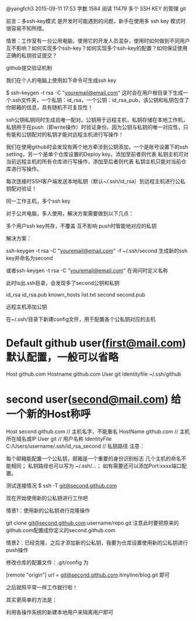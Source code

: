 @yangfch3 2015-09-11 17:53 字数 1584 阅读 11479
多个 SSH KEY 的管理
git

前言：多ssh-key模式 是开发时可能遇到的问题，新手在使用多 ssh key 模式时很容易不知所措。

情景：工作室有一台公用电脑，使用它的开发人员混杂，使用时如何做到不同用户互不影响？如何实现多个ssh-key？如何实现多个ssh-key的配置？如何保证使用正确的私钥验证提交？

github提交验证机制


我们在个人的电脑上使用如下命令可生成ssh key

$ ssh-keygen -t rsa -C "youremail@email.com"
这时会在用户根目录下生成一个.ssh文件夹，一个私钥：id_rsa，一个公钥：id_rsa_pub，该公钥和私钥包含了你邮箱的信息，具有随机不可复现性！

ssh公钥私钥同时生成且唯一配对。公钥用于远程主机，私钥存储在本地工作机，私钥用于在push（即write操作）时验证身份。因为公钥与私钥的唯一对应性，只有能和公钥配对的私钥才能对远程主机进行写操作！

我们在使用github时会发现有两个地方牵涉到公钥添加，一个是账号设置下的ssh setting，另一个是单个仓库设置的Deploy key。添加至前者则代表 私钥主机可对当前远程主机的所有仓库进行写操作，添加至后者则代表 私钥主机只能对当前仓库进行写操作。

每次连接时SSH客户端发送本地私钥（默认~/.ssh/id_rsa）到远程主机进行公私钥配对验证！

同一工作主机，多个ssh key


对于公共电脑，多人使用，解决方案需要做到以下几点：

多个用户ssh key共存，不覆盖
互不影响
push时智能地对应的私钥

解决方案：

ssh-keygen -t rsa -C "youremail@email.com" -f ~/.ssh/second 
生成新的ssh key并命名为second

或者ssh-keygen -t rsa -C "youremail@email.com" 
在询问时定义名称

此时ls出.ssh目录，会发现多了second公钥和私钥

id_rsa 
id_rsa.pub 
known_hosts 
list.txt 
second 
second.pub 

远程主机添加公钥

在~/.ssh/目录下新建config文件，用于配置各个公私钥对应的主机

# Default github user(first@mail.com)  默认配置，一般可以省略
Host github.com
Hostname github.com
User git
Identityfile ~/.ssh/github
# second user(second@mail.com)  给一个新的Host称呼
Host second.github.com  // 主机名字，不能重名
HostName github.com   // 主机所在域名或IP
User git  // 用户名称
IdentityFile C:/Users/username/.ssh/id_rsa_second  // 私钥路径
注意：

每个邮箱能配置一个公私钥，邮箱是一个重要的身份识别标志
几个主机的命名不能相同；
私钥路径也可以写为 ~/.ssh/...；
如有需要还可以添加Port:xxxx端口配置。 

测试连接情况 
$ ssh -T git@second.github.com

现在开始使用新的公私钥进行工作吧

情景1：使用新的公私钥进行克隆操作

git clone git@second.github.com:username/repo.git 
注意此时要把原来的github.com配置成你定义的second.github.com

情景2：已经克隆，之后才添加新的公私钥，我要为仓库设置使用新的公私钥进行push操作

修改仓库的配置文件：.git/config 为

[remote "origin"]
    url = git@second.github.com:itmyline/blog.git
即可

之后就照平常一样工作就行啦！


其实更简单的方法是： 

利用各操作系统的新建本地用户来隔离用户即可



